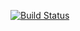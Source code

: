 [![Build Status](https://travis-ci.com/petrovich-ctrl/Perceptrone.svg?branch=master)](https://travis-ci.com/petrovich-ctrl/Perceptrone)
